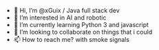 - 👋 Hi, I’m @xGuix / Java full stack dev
- 👀 I’m interested in AI and robotic
- 🌱 I’m currently learning Python 3 and javascript
- 💞️ I’m looking to collaborate on things that i could
- 📫 How to reach me? with smoke signals

<!---
xGuix/xGuix is a ✨ special ✨ repository because its `README.md` (this file) appears on your GitHub profile.
You can click the Preview link to take a look at your changes.
--->
